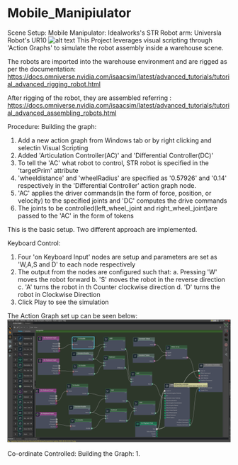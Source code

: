 # Mobile_Manipiulator
Scene Setup:
Mobile Manipulator: Idealworks's  STR
Robot arm: Universla Robot's UR10
![alt text](<images/capture.2024-08-26 13.29.50.png>)
This Project leverages visual scripting through 'Action Graphs' to simulate the robot assembly inside a warehouse scene.

The robots are imported into the warehouse environment and are rigged  as per the documentation: https://docs.omniverse.nvidia.com/isaacsim/latest/advanced_tutorials/tutorial_advanced_rigging_robot.html

After rigging of the robot, they are assembled referring : https://docs.omniverse.nvidia.com/isaacsim/latest/advanced_tutorials/tutorial_advanced_assembling_robots.html

Procedure:
Building the graph: 
1. Add a new action graph from Windows tab or by right clicking and selectin Visual Scripting
2. Added 'Articulation Controller(AC)' and 'Differential Controller(DC)'
3. To tell the 'AC' what robot to control, STR robot is specified in the 'targetPrim' attribute
4. 'wheeldistance' and 'wheelRadius' are specified as '0.57926' and '0.14' respectively in the 'Differential Controller' action graph node.
5. 'AC' applies the driver commands(in the form of force, position, or velocity) to the specified joints  and 'DC' computes the drive commands 
6. The joints to be controlled(left_wheel_joint and right_wheel_joint)are passed to the 'AC' in the form of tokens

This is the basic setup.
Two different approach are implemented.

Keyboard Control:
1. Four 'on Keyboard Input' nodes are setup and parameters are set as 'W,A,S and D' to each node respectively
2. The output from the nodes are configured such that:
    a. Pressing 'W' moves the robot forward
    b. 'S' moves the robot in the reverse direction
    c. 'A' turns the robot in th Counter clockwise direction
    d. 'D' turns the robot in Clockwise Direction
3. Click Play to see the simulation

The Action Graph set up can be seen below: 
![alt text](<images/capture.2024-08-26 14.33.13.png>)

Co-ordinate Controlled:
 Building the Graph:
1.  

